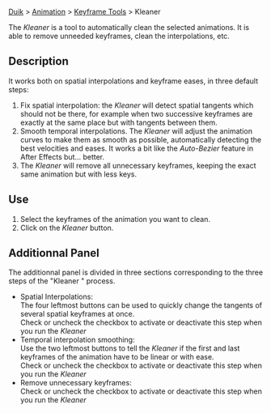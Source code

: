 [Duik](https://github.com/Rainbox-dev/DuAEF_Duik/wiki/Duik-User-Guide) > [Animation](https://github.com/Rainbox-dev/DuAEF_Duik/wiki/Animation) > [Keyframe Tools](https://github.com/Rainbox-dev/DuAEF_Duik/wiki/Keyframe-Tools) > Kleaner

The *Kleaner* is a tool to automatically clean the selected animations. It is able to remove unneeded keyframes, clean the interpolations, etc.

## Description

It works both on spatial interpolations and keyframe eases, in three default steps:

1. Fix spatial interpolation: the *Kleaner* will detect spatial tangents which should not be there, for example when two successive keyframes are exactly at the same place but with tangents between them.
2. Smooth temporal interpolations. The *Kleaner* will adjust the animation curves to make them as smooth as possible, automatically detecting the best velocities and eases. It works a bit like the *Auto-Bezier* feature in After Effects but... better.
3. The *Kleaner* will remove all unnecessary keyframes, keeping the exact same animation but with less keys.

## Use

1. Select the keyframes of the animation you want to clean.
2. Click on the *Kleaner* button.

## Additionnal Panel

The additionnal panel is divided in three sections corresponding to the three steps of the "Kleaner " process.

- Spatial Interpolations:  
The four leftmost buttons can be used to quickly change the tangents of several spatial keyframes at once.  
Check or uncheck the checkbox to activate or deactivate this step when you run the *Kleaner*
- Temporal interpolation smoothing:  
Use the two leftmost buttons to tell the *Kleaner* if the first and last keyframes of the animation have to be linear or with ease.  
Check or uncheck the checkbox to activate or deactivate this step when you run the *Kleaner*
- Remove unnecessary keyframes:  
Check or uncheck the checkbox to activate or deactivate this step when you run the *Kleaner*
